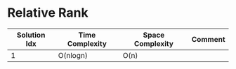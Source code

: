 # Relative Rank

| Solution Idx | Time Complexity | Space Complexity | Comment |
| ------------ | --------------- | ---------------- | ------- |
| 1            | O(nlogn)        | O(n)             |         |
